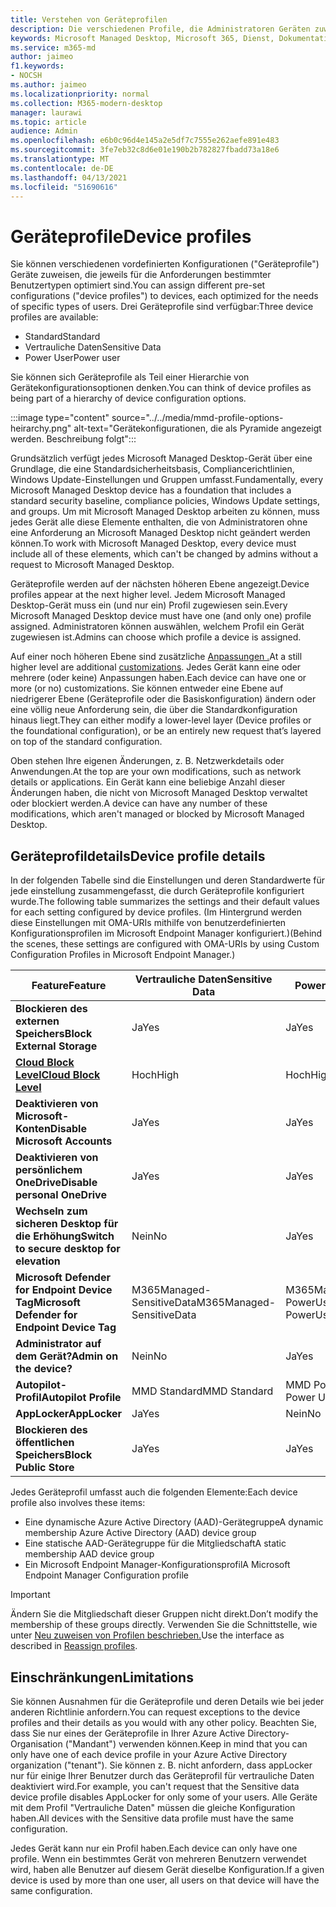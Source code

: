 ```yaml
---
title: Verstehen von Geräteprofilen
description: Die verschiedenen Profile, die Administratoren Geräten zuweisen können
keywords: Microsoft Managed Desktop, Microsoft 365, Dienst, Dokumentation
ms.service: m365-md
author: jaimeo
f1.keywords:
- NOCSH
ms.author: jaimeo
ms.localizationpriority: normal
ms.collection: M365-modern-desktop
manager: laurawi
ms.topic: article
audience: Admin
ms.openlocfilehash: e6b0c96d4e145a2e5df7c7555e262aefe891e483
ms.sourcegitcommit: 3fe7eb32c8d6e01e190b2b782827fbadd73a18e6
ms.translationtype: MT
ms.contentlocale: de-DE
ms.lasthandoff: 04/13/2021
ms.locfileid: "51690616"
---
```

# <a name="device-profiles"></a><span data-ttu-id="e635d-104">Geräteprofile</span><span class="sxs-lookup"><span data-stu-id="e635d-104">Device profiles</span></span>

<span data-ttu-id="e635d-105">Sie können verschiedenen vordefinierten Konfigurationen ("Geräteprofile") Geräte zuweisen, die jeweils für die Anforderungen bestimmter Benutzertypen optimiert sind.</span><span class="sxs-lookup"><span data-stu-id="e635d-105">You can assign different pre-set configurations ("device profiles") to devices, each optimized for the needs of specific types of users.</span></span> <span data-ttu-id="e635d-106">Drei Geräteprofile sind verfügbar:</span><span class="sxs-lookup"><span data-stu-id="e635d-106">Three device profiles are available:</span></span>

- <span data-ttu-id="e635d-107">Standard</span><span class="sxs-lookup"><span data-stu-id="e635d-107">Standard</span></span>
- <span data-ttu-id="e635d-108">Vertrauliche Daten</span><span class="sxs-lookup"><span data-stu-id="e635d-108">Sensitive Data</span></span>
- <span data-ttu-id="e635d-109">Power User</span><span class="sxs-lookup"><span data-stu-id="e635d-109">Power user</span></span>

<span data-ttu-id="e635d-110">Sie können sich Geräteprofile als Teil einer Hierarchie von Gerätekonfigurationsoptionen denken.</span><span class="sxs-lookup"><span data-stu-id="e635d-110">You can think of device profiles as being part of a hierarchy of device configuration options.</span></span>

:::image type="content" source="../../media/mmd-profile-options-heirarchy.png" alt-text="Gerätekonfigurationen, die als Pyramide angezeigt werden. Beschreibung folgt":::

<span data-ttu-id="e635d-112">Grundsätzlich verfügt jedes Microsoft Managed Desktop-Gerät über eine Grundlage, die eine Standardsicherheitsbasis, Compliancerichtlinien, Windows Update-Einstellungen und Gruppen umfasst.</span><span class="sxs-lookup"><span data-stu-id="e635d-112">Fundamentally, every Microsoft Managed Desktop device has a foundation that includes a standard security baseline, compliance policies, Windows Update settings, and groups.</span></span> <span data-ttu-id="e635d-113">Um mit Microsoft Managed Desktop arbeiten zu können, muss jedes Gerät alle diese Elemente enthalten, die von Administratoren ohne eine Anforderung an Microsoft Managed Desktop nicht geändert werden können.</span><span class="sxs-lookup"><span data-stu-id="e635d-113">To work with Microsoft Managed Desktop, every device must include all of these elements, which can't be changed by admins without a request to Microsoft Managed Desktop.</span></span>

<span data-ttu-id="e635d-114">Geräteprofile werden auf der nächsten höheren Ebene angezeigt.</span><span class="sxs-lookup"><span data-stu-id="e635d-114">Device profiles appear at the next higher level.</span></span> <span data-ttu-id="e635d-115">Jedem Microsoft Managed Desktop-Gerät muss ein (und nur ein) Profil zugewiesen sein.</span><span class="sxs-lookup"><span data-stu-id="e635d-115">Every Microsoft Managed Desktop device must have one (and only one) profile assigned.</span></span> <span data-ttu-id="e635d-116">Administratoren können auswählen, welchem Profil ein Gerät zugewiesen ist.</span><span class="sxs-lookup"><span data-stu-id="e635d-116">Admins can choose which profile a device is assigned.</span></span>

<span data-ttu-id="e635d-117">Auf einer noch höheren Ebene sind zusätzliche [Anpassungen .](customizing.md)</span><span class="sxs-lookup"><span data-stu-id="e635d-117">At a still higher level are additional [customizations](customizing.md).</span></span> <span data-ttu-id="e635d-118">Jedes Gerät kann eine oder mehrere (oder keine) Anpassungen haben.</span><span class="sxs-lookup"><span data-stu-id="e635d-118">Each device can have one or more (or no) customizations.</span></span> <span data-ttu-id="e635d-119">Sie können entweder eine Ebene auf niedrigerer Ebene (Geräteprofile oder die Basiskonfiguration) ändern oder eine völlig neue Anforderung sein, die über die Standardkonfiguration hinaus liegt.</span><span class="sxs-lookup"><span data-stu-id="e635d-119">They can either modify a lower-level layer (Device profiles or the foundational configuration),  or be an entirely new request that’s layered on top of the standard configuration.</span></span>

<span data-ttu-id="e635d-120">Oben stehen Ihre eigenen Änderungen, z. B. Netzwerkdetails oder Anwendungen.</span><span class="sxs-lookup"><span data-stu-id="e635d-120">At the top are your own modifications, such as network details or applications.</span></span> <span data-ttu-id="e635d-121">Ein Gerät kann eine beliebige Anzahl dieser Änderungen haben, die nicht von Microsoft Managed Desktop verwaltet oder blockiert werden.</span><span class="sxs-lookup"><span data-stu-id="e635d-121">A device can have any number of these modifications, which aren't managed or blocked by Microsoft Managed Desktop.</span></span>


## <a name="device-profile-details"></a><span data-ttu-id="e635d-122">Geräteprofildetails</span><span class="sxs-lookup"><span data-stu-id="e635d-122">Device profile details</span></span>

<span data-ttu-id="e635d-123">In der folgenden Tabelle sind die Einstellungen und deren Standardwerte für jede einstellung zusammengefasst, die durch Geräteprofile konfiguriert wurde.</span><span class="sxs-lookup"><span data-stu-id="e635d-123">The following table summarizes the settings and their default values for each setting configured by device profiles.</span></span> <span data-ttu-id="e635d-124">(Im Hintergrund werden diese Einstellungen mit OMA-URIs mithilfe von benutzerdefinierten Konfigurationsprofilen im Microsoft Endpoint Manager konfiguriert.)</span><span class="sxs-lookup"><span data-stu-id="e635d-124">(Behind the scenes, these settings are configured with OMA-URIs by using Custom Configuration Profiles in Microsoft Endpoint Manager.)</span></span>

| <span data-ttu-id="e635d-125">Feature</span><span class="sxs-lookup"><span data-stu-id="e635d-125">Feature</span></span> | <span data-ttu-id="e635d-126">Vertrauliche Daten</span><span class="sxs-lookup"><span data-stu-id="e635d-126">Sensitive Data</span></span> | <span data-ttu-id="e635d-127">Power User</span><span class="sxs-lookup"><span data-stu-id="e635d-127">Power User</span></span> | <span data-ttu-id="e635d-128">Standard</span><span class="sxs-lookup"><span data-stu-id="e635d-128">Standard</span></span> |
|-----------------------------------------------------------------------------------------------------------------------------------------------------------|----------------------------|------------------------|-----------------------|
| <span data-ttu-id="e635d-129">**Blockieren des externen Speichers**</span><span class="sxs-lookup"><span data-stu-id="e635d-129">**Block External Storage**</span></span>                                                                                                                               | <span data-ttu-id="e635d-130">Ja</span><span class="sxs-lookup"><span data-stu-id="e635d-130">Yes</span></span>                       | <span data-ttu-id="e635d-131">Ja</span><span class="sxs-lookup"><span data-stu-id="e635d-131">Yes</span></span>                   | <span data-ttu-id="e635d-132">Nein</span><span class="sxs-lookup"><span data-stu-id="e635d-132">No</span></span>                   |
| <span data-ttu-id="e635d-133">**[Cloud Block Level](https://docs.microsoft.com/graph/api/resources/intune-deviceconfig-defendercloudblockleveltype)**</span><span class="sxs-lookup"><span data-stu-id="e635d-133">**[Cloud Block Level](https://docs.microsoft.com/graph/api/resources/intune-deviceconfig-defendercloudblockleveltype)**</span></span> | <span data-ttu-id="e635d-134">Hoch</span><span class="sxs-lookup"><span data-stu-id="e635d-134">High</span></span>                      | <span data-ttu-id="e635d-135">Hoch</span><span class="sxs-lookup"><span data-stu-id="e635d-135">High</span></span>                  | <span data-ttu-id="e635d-136">Hoch</span><span class="sxs-lookup"><span data-stu-id="e635d-136">High</span></span>                 |
| <span data-ttu-id="e635d-137">**Deaktivieren von Microsoft-Konten**</span><span class="sxs-lookup"><span data-stu-id="e635d-137">**Disable Microsoft Accounts**</span></span>                                                                                                                           | <span data-ttu-id="e635d-138">Ja</span><span class="sxs-lookup"><span data-stu-id="e635d-138">Yes</span></span>                       | <span data-ttu-id="e635d-139">Ja</span><span class="sxs-lookup"><span data-stu-id="e635d-139">Yes</span></span>                   | <span data-ttu-id="e635d-140">Nein</span><span class="sxs-lookup"><span data-stu-id="e635d-140">No</span></span>                   |
| <span data-ttu-id="e635d-141">**Deaktivieren von persönlichem OneDrive**</span><span class="sxs-lookup"><span data-stu-id="e635d-141">**Disable personal OneDrive**</span></span>                                                                                                                            | <span data-ttu-id="e635d-142">Ja</span><span class="sxs-lookup"><span data-stu-id="e635d-142">Yes</span></span>                       | <span data-ttu-id="e635d-143">Ja</span><span class="sxs-lookup"><span data-stu-id="e635d-143">Yes</span></span>                   | <span data-ttu-id="e635d-144">Nein</span><span class="sxs-lookup"><span data-stu-id="e635d-144">No</span></span>                   |
| <span data-ttu-id="e635d-145">**Wechseln zum sicheren Desktop für die Erhöhung**</span><span class="sxs-lookup"><span data-stu-id="e635d-145">**Switch to secure desktop for elevation**</span></span>                                                                                                               | <span data-ttu-id="e635d-146">Nein</span><span class="sxs-lookup"><span data-stu-id="e635d-146">No</span></span>                        | <span data-ttu-id="e635d-147">Ja</span><span class="sxs-lookup"><span data-stu-id="e635d-147">Yes</span></span>                   | <span data-ttu-id="e635d-148">Nein</span><span class="sxs-lookup"><span data-stu-id="e635d-148">No</span></span>                   |
| <span data-ttu-id="e635d-149">**Microsoft Defender for Endpoint Device Tag**</span><span class="sxs-lookup"><span data-stu-id="e635d-149">**Microsoft Defender for Endpoint Device Tag**</span></span>                                                                                                           | <span data-ttu-id="e635d-150">M365Managed-SensitiveData</span><span class="sxs-lookup"><span data-stu-id="e635d-150">M365Managed-SensitiveData</span></span> | <span data-ttu-id="e635d-151">M365Managed-PowerUser</span><span class="sxs-lookup"><span data-stu-id="e635d-151">M365Managed-PowerUser</span></span> | <span data-ttu-id="e635d-152">M365Managed-Standard</span><span class="sxs-lookup"><span data-stu-id="e635d-152">M365Managed-Standard</span></span> |
| <span data-ttu-id="e635d-153">**Administrator auf dem Gerät?**</span><span class="sxs-lookup"><span data-stu-id="e635d-153">**Admin on the device?**</span></span>                                                                                                                                 | <span data-ttu-id="e635d-154">Nein</span><span class="sxs-lookup"><span data-stu-id="e635d-154">No</span></span>                        | <span data-ttu-id="e635d-155">Ja</span><span class="sxs-lookup"><span data-stu-id="e635d-155">Yes</span></span>                   | <span data-ttu-id="e635d-156">Nein</span><span class="sxs-lookup"><span data-stu-id="e635d-156">No</span></span>                   |
| <span data-ttu-id="e635d-157">**Autopilot-Profil**</span><span class="sxs-lookup"><span data-stu-id="e635d-157">**Autopilot Profile**</span></span>                                                                                                                                     | <span data-ttu-id="e635d-158">MMD Standard</span><span class="sxs-lookup"><span data-stu-id="e635d-158">MMD Standard</span></span>               | <span data-ttu-id="e635d-159">MMD Power User</span><span class="sxs-lookup"><span data-stu-id="e635d-159">MMD Power User</span></span>         | <span data-ttu-id="e635d-160">MMD Standard</span><span class="sxs-lookup"><span data-stu-id="e635d-160">MMD Standard</span></span>          |
| <span data-ttu-id="e635d-161">**AppLocker**</span><span class="sxs-lookup"><span data-stu-id="e635d-161">**AppLocker**</span></span>                                                                                                                                            | <span data-ttu-id="e635d-162">Ja</span><span class="sxs-lookup"><span data-stu-id="e635d-162">Yes</span></span>                       | <span data-ttu-id="e635d-163">Nein</span><span class="sxs-lookup"><span data-stu-id="e635d-163">No</span></span>                    | <span data-ttu-id="e635d-164">Nein</span><span class="sxs-lookup"><span data-stu-id="e635d-164">No</span></span>                   |
| <span data-ttu-id="e635d-165">**Blockieren des öffentlichen Speichers**</span><span class="sxs-lookup"><span data-stu-id="e635d-165">**Block Public Store**</span></span>                                                                                                                                   | <span data-ttu-id="e635d-166">Ja</span><span class="sxs-lookup"><span data-stu-id="e635d-166">Yes</span></span>                       | <span data-ttu-id="e635d-167">Ja</span><span class="sxs-lookup"><span data-stu-id="e635d-167">Yes</span></span>                   | <span data-ttu-id="e635d-168">Nein</span><span class="sxs-lookup"><span data-stu-id="e635d-168">No</span></span>                   |

<span data-ttu-id="e635d-169">Jedes Geräteprofil umfasst auch die folgenden Elemente:</span><span class="sxs-lookup"><span data-stu-id="e635d-169">Each device profile also involves these items:</span></span>

- <span data-ttu-id="e635d-170">Eine dynamische Azure Active Directory (AAD)-Gerätegruppe</span><span class="sxs-lookup"><span data-stu-id="e635d-170">A dynamic membership Azure Active Directory (AAD) device group</span></span>
- <span data-ttu-id="e635d-171">Eine statische AAD-Gerätegruppe für die Mitgliedschaft</span><span class="sxs-lookup"><span data-stu-id="e635d-171">A static membership AAD device group</span></span>
- <span data-ttu-id="e635d-172">Ein Microsoft Endpoint Manager-Konfigurationsprofil</span><span class="sxs-lookup"><span data-stu-id="e635d-172">A Microsoft Endpoint Manager Configuration profile</span></span>

> [!IMPORTANT]
> <span data-ttu-id="e635d-173">Ändern Sie die Mitgliedschaft dieser Gruppen nicht direkt.</span><span class="sxs-lookup"><span data-stu-id="e635d-173">Don’t modify the membership of these groups directly.</span></span> <span data-ttu-id="e635d-174">Verwenden Sie die Schnittstelle, wie unter [Neu zuweisen von Profilen beschrieben.](../working-with-managed-desktop/change-device-profile.md)</span><span class="sxs-lookup"><span data-stu-id="e635d-174">Use the interface as described in [Reassign profiles](../working-with-managed-desktop/change-device-profile.md).</span></span>

## <a name="limitations"></a><span data-ttu-id="e635d-175">Einschränkungen</span><span class="sxs-lookup"><span data-stu-id="e635d-175">Limitations</span></span>

<span data-ttu-id="e635d-176">Sie können Ausnahmen für die Geräteprofile und deren Details wie bei jeder anderen Richtlinie anfordern.</span><span class="sxs-lookup"><span data-stu-id="e635d-176">You can request exceptions to the device profiles and their details as you would with any other policy.</span></span> <span data-ttu-id="e635d-177">Beachten Sie, dass Sie nur eines der Geräteprofile in Ihrer Azure Active Directory-Organisation ("Mandant") verwenden können.</span><span class="sxs-lookup"><span data-stu-id="e635d-177">Keep in mind that you can only have one of each device profile in your Azure Active Directory organization ("tenant").</span></span> <span data-ttu-id="e635d-178">Sie können z. B. nicht anfordern, dass appLocker nur für einige Ihrer Benutzer durch das Geräteprofil für vertrauliche Daten deaktiviert wird.</span><span class="sxs-lookup"><span data-stu-id="e635d-178">For example, you can't request that the Sensitive data device profile disables AppLocker for only some of your users.</span></span> <span data-ttu-id="e635d-179">Alle Geräte mit dem Profil "Vertrauliche Daten" müssen die gleiche Konfiguration haben.</span><span class="sxs-lookup"><span data-stu-id="e635d-179">All devices with the Sensitive data profile must have the same configuration.</span></span>

<span data-ttu-id="e635d-180">Jedes Gerät kann nur ein Profil haben.</span><span class="sxs-lookup"><span data-stu-id="e635d-180">Each device can only have one profile.</span></span> <span data-ttu-id="e635d-181">Wenn ein bestimmtes Gerät von mehreren Benutzern verwendet wird, haben alle Benutzer auf diesem Gerät dieselbe Konfiguration.</span><span class="sxs-lookup"><span data-stu-id="e635d-181">If a given device is used by more than one user, all users on that device will have the same configuration.</span></span>

